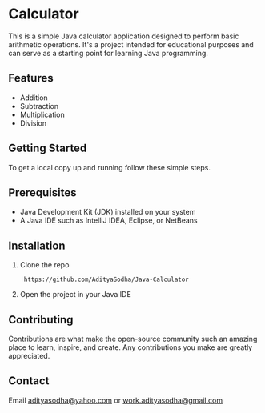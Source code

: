 # Calculator
This is a simple Java calculator application designed to perform basic arithmetic operations. It's a project intended for educational purposes and can serve as a starting point for learning Java programming.
## Features
* Addition
* Subtraction
* Multiplication
* Division
## Getting Started
To get a local copy up and running follow these simple steps.
## Prerequisites
* Java Development Kit (JDK) installed on your system
* A Java IDE such as IntelliJ IDEA, Eclipse, or NetBeans
## Installation
1. Clone the repo
   ```shall
    https://github.com/AdityaSodha/Java-Calculator 
3. Open the project in your Java IDE
## Contributing
Contributions are what make the open-source community such an amazing place to learn, inspire, and create. Any contributions you make are greatly appreciated.
## Contact
Email adityasodha@yahoo.com or work.adityasodha@gmail.com
